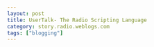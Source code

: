 ```yaml
---
layout: post
title: UserTalk- The Radio Scripting Language
category: story.radio.weblogs.com
tags: ["blogging"]
---
```

<head>
<meta http-equiv="Content-Type" content="text/html; charset=UTF-8">
    <meta http-equiv="Expires" content="Mon, 01 Jan 1990 01:00:00 GMT">
    <title>UserTalk: The Radio Scripting Language</title>
    <style type="text/css">
      body {
        margin-top: 0px;
        margin-left: 0px;
        margin-right: 0px;
        margin-bottom: 0px;
        }

      body, td, p {
        font-family: verdana, sans-serif;
        font-size: 90%;
        }

      h2 { 
        font-family: Verdana, Arial, Helvetica, sans-serif; font-size: 24px; font-weight: bold
        }
      .header {
        font-family: Verdana, Arial, Helvetica, sans-serif; font-size: 40px; font-weight: bold
        }
      .realsmall {
        font-family: Verdana, Arial, Helvetica, sans-serif; font-size: 9px;
        }
      .small {
        font-family: Verdana, Arial, Helvetica, sans-serif; font-size: 10px;
        }
      </style>
    </head>

| 

 |

| ![](http://radio.weblogs.com/0103807/images/trans60x60.gif)  
 | Last updated: 6/16/2002; 10:22:21 AM  
 | ![](http://radio.weblogs.com/0103807/images/trans60x60.gif) |

| ![](http://radio.weblogs.com/0103807/images/trans60x1.gif)  
 | 

<font size="+3"><b><a href="http://radio.weblogs.com/0103807/" style="color:black; text-decoration:none">The FuzzyBlog!</a></b></font>  
_Marketing 101. Consulting 101. PHP Consulting. Random geeky stuff. I Blog Therefore I Am._

<font size="+1"><b>UserTalk: The Radio Scripting Language</b></font>

UserTalk is the underlying scripting language for Radio. From a technical perspective, UserTalk is an Algol-derived language with a syntax reminiscent of Pascal. Among UserTalk's unique features are: <?xml:namespace prefix = o />

- An integral object database for handling storage of variable length objects 

- Built in network connectivity and ability to script across different network protocols 

- A unique outline-based development environment that dramatically aids in managing the complexity of script development 

The examples below are by no means a full guide to UserTalk. When O'Reilly previously published a book on UserTalk, when it was named Frontier, the guide was 592 pages. Clearly this is more of a taste of UserTalk than a full meal.

## The UserTalk Development Environment

One of the most distinctive aspects of UserTalk beyond the language itself but actually the environment in which you develop UserTalk scripts. At the heart of Radio is an outliner and an outlining metaphor. This outliner can also be used to structure your code and manage large blocks of code with an expand and collapse approach.

To work in the UserTalk development environment, the first step is to go into "Full Radio", the non browser version of Radio, talked about in Chapter 3 under Republishing your entire blog.. Here's how.

On Mac OS X: Click the Radio icon in the Dock and choose Open Radio from the menu.  
On Windows: Right click the Radio icon and choose Open Radio from the menu.

The Radio development environment is displayed. Most of the Radio development features are located on the Tools -\> Developers menu as shown below.

<?xml:namespace prefix = v /><shapetype id="_x0000_t75" stroked="f" filled="f" path="m@4@5l@4@11@9@11@9@5xe" o:preferrelative="t" o:spt="75" coordsize="21600,21600"><stroke joinstyle="miter"></stroke><formulas><f eqn="if lineDrawn pixelLineWidth 0"></f><f eqn="sum @0 1 0"></f><f eqn="sum 0 0 @1"></f><f eqn="prod @2 1 2"></f><f eqn="prod @3 21600 pixelWidth"></f><f eqn="prod @3 21600 pixelHeight"></f><f eqn="sum @0 0 1"></f><f eqn="prod @6 1 2"></f><f eqn="prod @7 21600 pixelWidth"></f><f eqn="sum @8 21600 0"></f><f eqn="prod @7 21600 pixelHeight"></f><f eqn="sum @10 21600 0"></f></formulas><path o:connecttype="rect" gradientshapeok="t" o:extrusionok="f"></path><lock aspectratio="t" v:ext="edit"></lock></shapetype><shape id="_x0000_i1025" style="WIDTH: 324pt; HEIGHT: 267.75pt" o:ole="" type="#_x0000_t75"><imagedata o:title="" src="../../../DOCUME~1/SJOHNS~1.000/LOCALS~1/Temp/msoclip1/01/clip_image001.png"></imagedata></shape> ![](http://radio.weblogs.com/0103807/radiou1_usertalk.gif)

Here are the important commands that you need to know to take advantage of this environment.

- Jump -- lets you jump directly to routine within the overall UserTalk framework. Think of Jump as a way to go directly to a class. 

- Workspace -- creates a new "workspace" or environment for you to work in with a local set of database entries 

- Quick Script -- lets you enter a simple script in a text editor and run it. Ideal for simple utilities. 

Although the UserTalk environment has additional tools, Jump, Workspace and QuickScript are the ones you use most frequently. A picture of the overall environment including a workspace and the outline-based scripting is shown below.

<shape id="_x0000_i1026" style="WIDTH: 323.25pt; HEIGHT: 241.5pt" o:ole="" type="#_x0000_t75"><imagedata o:title="" src="../../../DOCUME~1/SJOHNS~1.000/LOCALS~1/Temp/msoclip1/01/clip_image003.png"></imagedata></shape> ![](http://radio.weblogs.com/0103807/radiou2_usertalk.gif)

## UserTalk Language Examples and Verbs

Now that you have seen the UserTalk development environment, here are some examples of how common programming tasks are accomplished. Please note that these examples were largely pulled from the UserLand documentation on UserTalk.

Like every language, UserTalk has conditional statements. An if structure may include an else block. It will be executed if the expression is false.

    if answer > 6

       msg ("Big family!")

    else

       msg ("Not such a big family!")

A fileloop structure iterates through every item in a folder or on a disk (or even every disk), assigning the loop variable to each element in turn. The example below will use the message box facility (msg) to display the filename that the script finds.

    fileloop (f in path)

       msg (file.fileFromPath (f))

For more UserTalk examples, please see:

[http://www.fuzzygroup.com/go/?usertalkExamples](http://www.fuzzygroup.com/go/?usertalkExamples)

At the heart of UserTalk are a series of several hundred "verbs" (think statements in another language). All of these are documented online at the url: [http://docserver.userland.com/](http://docserver.userland.com/). Shown below is a table of the different categories of verbs that make up UserTalk.

<center>
<table style="mso-cellspacing: 1.5pt" cellpadding="0" width="876" border="0">
<tbody>
<tr>
<td style="PADDING-RIGHT: 0.75pt; PADDING-LEFT: 0.75pt; PADDING-BOTTOM: 0.75pt; PADDING-TOP: 0.75pt" width="81">
<p class="MsoNormal">Verb Category<span style="FONT-SIZE: 12pt; FONT-FAMILY: 'Arial Unicode MS'"><p> </p></span></p>
</td>
<td style="PADDING-RIGHT: 0.75pt; PADDING-LEFT: 0.75pt; PADDING-BOTTOM: 0.75pt; PADDING-TOP: 0.75pt" width="781">
<p class="MsoNormal">Uses, Comments and Notes<span style="FONT-SIZE: 12pt; FONT-FAMILY: 'Arial Unicode MS'"><p> </p></span></p>
</td>
</tr>
<tr>
<td style="PADDING-RIGHT: 0.75pt; PADDING-LEFT: 0.75pt; PADDING-BOTTOM: 0.75pt; PADDING-TOP: 0.75pt" width="81">
<p class="MsoNormal">basic<span style="FONT-SIZE: 12pt; FONT-FAMILY: 'Arial Unicode MS'"><p> </p></span></p>
</td>
<td style="PADDING-RIGHT: 0.75pt; PADDING-LEFT: 0.75pt; PADDING-BOTTOM: 0.75pt; PADDING-TOP: 0.75pt" width="781">
<p class="MsoNormal">Handle numbers, datatypes, objects, etc.<span style="FONT-SIZE: 12pt; FONT-FAMILY: 'Arial Unicode MS'"><p> </p></span></p>
</td>
</tr>
<tr>
<td style="PADDING-RIGHT: 0.75pt; PADDING-LEFT: 0.75pt; PADDING-BOTTOM: 0.75pt; PADDING-TOP: 0.75pt" width="81">
<p class="MsoNormal">clock<span style="FONT-SIZE: 12pt; FONT-FAMILY: 'Arial Unicode MS'"><p> </p></span></p>
</td>
<td style="PADDING-RIGHT: 0.75pt; PADDING-LEFT: 0.75pt; PADDING-BOTTOM: 0.75pt; PADDING-TOP: 0.75pt" width="781">
<p class="MsoNormal">Set and get system clock values. Time-stamp documents. Pause execution.<span style="FONT-SIZE: 12pt; FONT-FAMILY: 'Arial Unicode MS'"><p> </p></span></p>
</td>
</tr>
<tr>
<td style="PADDING-RIGHT: 0.75pt; PADDING-LEFT: 0.75pt; PADDING-BOTTOM: 0.75pt; PADDING-TOP: 0.75pt" width="81">
<p class="MsoNormal">date<span style="FONT-SIZE: 12pt; FONT-FAMILY: 'Arial Unicode MS'"><p> </p></span></p>
</td>
<td style="PADDING-RIGHT: 0.75pt; PADDING-LEFT: 0.75pt; PADDING-BOTTOM: 0.75pt; PADDING-TOP: 0.75pt" width="781">
<p class="MsoNormal">Get and set date values.<span style="FONT-SIZE: 12pt; FONT-FAMILY: 'Arial Unicode MS'"><p> </p></span></p>
</td>
</tr>
<tr>
<td style="PADDING-RIGHT: 0.75pt; PADDING-LEFT: 0.75pt; PADDING-BOTTOM: 0.75pt; PADDING-TOP: 0.75pt" width="81">
<p class="MsoNormal">dialog<span style="FONT-SIZE: 12pt; FONT-FAMILY: 'Arial Unicode MS'"><p> </p></span></p>
</td>
<td style="PADDING-RIGHT: 0.75pt; PADDING-LEFT: 0.75pt; PADDING-BOTTOM: 0.75pt; PADDING-TOP: 0.75pt" width="781">
<p class="MsoNormal">Display and return results from dialog boxes.<span style="FONT-SIZE: 12pt; FONT-FAMILY: 'Arial Unicode MS'"><p> </p></span></p>
</td>
</tr>
<tr>
<td style="PADDING-RIGHT: 0.75pt; PADDING-LEFT: 0.75pt; PADDING-BOTTOM: 0.75pt; PADDING-TOP: 0.75pt" width="81">
<p class="MsoNormal">editMenu<span style="FONT-SIZE: 12pt; FONT-FAMILY: 'Arial Unicode MS'"><p> </p></span></p>
</td>
<td style="PADDING-RIGHT: 0.75pt; PADDING-LEFT: 0.75pt; PADDING-BOTTOM: 0.75pt; PADDING-TOP: 0.75pt" width="781">
<p class="MsoNormal">Emulate behavior of Radio's Edit Menu, including fonts and styles<span style="FONT-SIZE: 12pt; FONT-FAMILY: 'Arial Unicode MS'"><p> </p></span></p>
</td>
</tr>
<tr>
<td style="PADDING-RIGHT: 0.75pt; PADDING-LEFT: 0.75pt; PADDING-BOTTOM: 0.75pt; PADDING-TOP: 0.75pt" width="81">
<p class="MsoNormal">file<span style="FONT-SIZE: 12pt; FONT-FAMILY: 'Arial Unicode MS'"><p> </p></span></p>
</td>
<td style="PADDING-RIGHT: 0.75pt; PADDING-LEFT: 0.75pt; PADDING-BOTTOM: 0.75pt; PADDING-TOP: 0.75pt" width="781">
<p class="MsoNormal">All file operations, including copy, delete, move, create, and rename. Looking at file and folder contents, read and write text files, deal with volumes, parse path names, lock and unlock files, handle Macintosh aliases, etc.<span style="FONT-SIZE: 12pt; FONT-FAMILY: 'Arial Unicode MS'"><p> </p></span></p>
</td>
</tr>
<tr>
<td style="PADDING-RIGHT: 0.75pt; PADDING-LEFT: 0.75pt; PADDING-BOTTOM: 0.75pt; PADDING-TOP: 0.75pt" width="81">
<p class="MsoNormal">fileMenu<span style="FONT-SIZE: 12pt; FONT-FAMILY: 'Arial Unicode MS'"><p> </p></span></p>
</td>
<td style="PADDING-RIGHT: 0.75pt; PADDING-LEFT: 0.75pt; PADDING-BOTTOM: 0.75pt; PADDING-TOP: 0.75pt" width="781">
<p class="MsoNormal">Emulate behavior of the Radio File menu.<span style="FONT-SIZE: 12pt; FONT-FAMILY: 'Arial Unicode MS'"><p> </p></span></p>
</td>
</tr>
<tr>
<td style="PADDING-RIGHT: 0.75pt; PADDING-LEFT: 0.75pt; PADDING-BOTTOM: 0.75pt; PADDING-TOP: 0.75pt" width="81">
<p class="MsoNormal">Frontier<span style="FONT-SIZE: 12pt; FONT-FAMILY: 'Arial Unicode MS'"><p> </p></span></p>
</td>
<td style="PADDING-RIGHT: 0.75pt; PADDING-LEFT: 0.75pt; PADDING-BOTTOM: 0.75pt; PADDING-TOP: 0.75pt" width="781">
<p class="MsoNormal">Turn agents on and off, make Radio the active application, and get information about Radio<span style="FONT-SIZE: 12pt; FONT-FAMILY: 'Arial Unicode MS'"><p> </p></span></p>
</td>
</tr>
<tr>
<td style="PADDING-RIGHT: 0.75pt; PADDING-LEFT: 0.75pt; PADDING-BOTTOM: 0.75pt; PADDING-TOP: 0.75pt" width="81">
<p class="MsoNormal">kb<span style="FONT-SIZE: 12pt; FONT-FAMILY: 'Arial Unicode MS'"><p> </p></span></p>
</td>
<td style="PADDING-RIGHT: 0.75pt; PADDING-LEFT: 0.75pt; PADDING-BOTTOM: 0.75pt; PADDING-TOP: 0.75pt" width="781">
<p class="MsoNormal">Determine if the Command, Control, Option, and/or Shift key is down.<span style="FONT-SIZE: 12pt; FONT-FAMILY: 'Arial Unicode MS'"><p> </p></span></p>
</td>
</tr>
<tr>
<td style="PADDING-RIGHT: 0.75pt; PADDING-LEFT: 0.75pt; PADDING-BOTTOM: 0.75pt; PADDING-TOP: 0.75pt" width="81">
<p class="MsoNormal">launch<span style="FONT-SIZE: 12pt; FONT-FAMILY: 'Arial Unicode MS'"><p> </p></span></p>
</td>
<td style="PADDING-RIGHT: 0.75pt; PADDING-LEFT: 0.75pt; PADDING-BOTTOM: 0.75pt; PADDING-TOP: 0.75pt" width="781">
<p class="MsoNormal">Open applications, control panels, documents, and code resources.<span style="FONT-SIZE: 12pt; FONT-FAMILY: 'Arial Unicode MS'"><p> </p></span></p>
</td>
</tr>
<tr>
<td style="PADDING-RIGHT: 0.75pt; PADDING-LEFT: 0.75pt; PADDING-BOTTOM: 0.75pt; PADDING-TOP: 0.75pt" width="81">
<p class="MsoNormal">menu<span style="FONT-SIZE: 12pt; FONT-FAMILY: 'Arial Unicode MS'"><p> </p></span></p>
</td>
<td style="PADDING-RIGHT: 0.75pt; PADDING-LEFT: 0.75pt; PADDING-BOTTOM: 0.75pt; PADDING-TOP: 0.75pt" width="781">
<p class="MsoNormal">Manage and manipulate the Radio menubar and menubar objects <span style="FONT-SIZE: 12pt; FONT-FAMILY: 'Arial Unicode MS'"><p></p></span></p>
</td>
</tr>
<tr>
<td style="PADDING-RIGHT: 0.75pt; PADDING-LEFT: 0.75pt; PADDING-BOTTOM: 0.75pt; PADDING-TOP: 0.75pt" width="81">
<p class="MsoNormal">mouse<span style="FONT-SIZE: 12pt; FONT-FAMILY: 'Arial Unicode MS'"><p> </p></span></p>
</td>
<td style="PADDING-RIGHT: 0.75pt; PADDING-LEFT: 0.75pt; PADDING-BOTTOM: 0.75pt; PADDING-TOP: 0.75pt" width="781">
<p class="MsoNormal">Find out where the mouse is and if the button is being pressed.<span style="FONT-SIZE: 12pt; FONT-FAMILY: 'Arial Unicode MS'"><p> </p></span></p>
</td>
</tr>
<tr>
<td style="PADDING-RIGHT: 0.75pt; PADDING-LEFT: 0.75pt; PADDING-BOTTOM: 0.75pt; PADDING-TOP: 0.75pt" width="81">
<p class="MsoNormal">op<span style="FONT-SIZE: 12pt; FONT-FAMILY: 'Arial Unicode MS'"><p> </p></span></p>
</td>
<td style="PADDING-RIGHT: 0.75pt; PADDING-LEFT: 0.75pt; PADDING-BOTTOM: 0.75pt; PADDING-TOP: 0.75pt" width="781">
<p class="MsoNormal">Edit, navigate in, rearrange, expand, collapse, retrieve information from and otherwise manipulate Radio outline objects.<span style="FONT-SIZE: 12pt; FONT-FAMILY: 'Arial Unicode MS'"><p> </p></span></p>
</td>
</tr>
<tr>
<td style="PADDING-RIGHT: 0.75pt; PADDING-LEFT: 0.75pt; PADDING-BOTTOM: 0.75pt; PADDING-TOP: 0.75pt" width="81">
<p class="MsoNormal">search<span style="FONT-SIZE: 12pt; FONT-FAMILY: 'Arial Unicode MS'"><p> </p></span></p>
</td>
<td style="PADDING-RIGHT: 0.75pt; PADDING-LEFT: 0.75pt; PADDING-BOTTOM: 0.75pt; PADDING-TOP: 0.75pt" width="781">
<p class="MsoNormal">Handle Radio's internal find-and-replace operations<span style="FONT-SIZE: 12pt; FONT-FAMILY: 'Arial Unicode MS'"><p> </p></span></p>
</td>
</tr>
<tr>
<td style="PADDING-RIGHT: 0.75pt; PADDING-LEFT: 0.75pt; PADDING-BOTTOM: 0.75pt; PADDING-TOP: 0.75pt" width="81">
<p class="MsoNormal">speaker<span style="FONT-SIZE: 12pt; FONT-FAMILY: 'Arial Unicode MS'"><p> </p></span></p>
</td>
<td style="PADDING-RIGHT: 0.75pt; PADDING-LEFT: 0.75pt; PADDING-BOTTOM: 0.75pt; PADDING-TOP: 0.75pt" width="781">
<p class="MsoNormal">Define the sound the internal speaker will make and activate it.<span style="FONT-SIZE: 12pt; FONT-FAMILY: 'Arial Unicode MS'"><p> </p></span></p>
</td>
</tr>
<tr>
<td style="PADDING-RIGHT: 0.75pt; PADDING-LEFT: 0.75pt; PADDING-BOTTOM: 0.75pt; PADDING-TOP: 0.75pt" width="81">
<p class="MsoNormal">string<span style="FONT-SIZE: 12pt; FONT-FAMILY: 'Arial Unicode MS'"><p> </p></span></p>
</td>
<td style="PADDING-RIGHT: 0.75pt; PADDING-LEFT: 0.75pt; PADDING-BOTTOM: 0.75pt; PADDING-TOP: 0.75pt" width="781">
<p class="MsoNormal">Manage and manipulate string objects, including fields, word and sentences.<span style="FONT-SIZE: 12pt; FONT-FAMILY: 'Arial Unicode MS'"><p> </p></span></p>
</td>
</tr>
<tr>
<td style="PADDING-RIGHT: 0.75pt; PADDING-LEFT: 0.75pt; PADDING-BOTTOM: 0.75pt; PADDING-TOP: 0.75pt" width="81">
<p class="MsoNormal">system<span style="FONT-SIZE: 12pt; FONT-FAMILY: 'Arial Unicode MS'"><p> </p></span></p>
</td>
<td style="PADDING-RIGHT: 0.75pt; PADDING-LEFT: 0.75pt; PADDING-BOTTOM: 0.75pt; PADDING-TOP: 0.75pt" width="781">
<p class="MsoNormal">Deal with external applications and find out what version of the Operating System is in use.<span style="FONT-SIZE: 12pt; FONT-FAMILY: 'Arial Unicode MS'"><p> </p></span></p>
</td>
</tr>
<tr>
<td style="PADDING-RIGHT: 0.75pt; PADDING-LEFT: 0.75pt; PADDING-BOTTOM: 0.75pt; PADDING-TOP: 0.75pt" width="81">
<p class="MsoNormal">table<span style="FONT-SIZE: 12pt; FONT-FAMILY: 'Arial Unicode MS'"><p> </p></span></p>
</td>
<td style="PADDING-RIGHT: 0.75pt; PADDING-LEFT: 0.75pt; PADDING-BOTTOM: 0.75pt; PADDING-TOP: 0.75pt" width="781">
<p class="MsoNormal">Manipulate and interact with Radio Object Database tables and their contents.<span style="FONT-SIZE: 12pt; FONT-FAMILY: 'Arial Unicode MS'"><p> </p></span></p>
</td>
</tr>
<tr>
<td style="PADDING-RIGHT: 0.75pt; PADDING-LEFT: 0.75pt; PADDING-BOTTOM: 0.75pt; PADDING-TOP: 0.75pt" width="81">
<p class="MsoNormal">target<span style="FONT-SIZE: 12pt; FONT-FAMILY: 'Arial Unicode MS'"><p> </p></span></p>
</td>
<td style="PADDING-RIGHT: 0.75pt; PADDING-LEFT: 0.75pt; PADDING-BOTTOM: 0.75pt; PADDING-TOP: 0.75pt" width="781">
<p class="MsoNormal">Determine the Radio object that will receive the next action(s) taken in the environment.<span style="FONT-SIZE: 12pt; FONT-FAMILY: 'Arial Unicode MS'"><p> </p></span></p>
</td>
</tr>
<tr>
<td style="PADDING-RIGHT: 0.75pt; PADDING-LEFT: 0.75pt; PADDING-BOTTOM: 0.75pt; PADDING-TOP: 0.75pt" width="81">
<p class="MsoNormal">window<span style="FONT-SIZE: 12pt; FONT-FAMILY: 'Arial Unicode MS'"><p> </p></span></p>
</td>
<td style="PADDING-RIGHT: 0.75pt; PADDING-LEFT: 0.75pt; PADDING-BOTTOM: 0.75pt; PADDING-TOP: 0.75pt" width="781">
<p class="MsoNormal">Manage and manipulate Radio windows.<span style="FONT-SIZE: 12pt; FONT-FAMILY: 'Arial Unicode MS'"><p> </p></span></p>
</td>
</tr>
<tr>
<td style="PADDING-RIGHT: 0.75pt; PADDING-LEFT: 0.75pt; PADDING-BOTTOM: 0.75pt; PADDING-TOP: 0.75pt" width="81">
<p class="MsoNormal">wp<span style="FONT-SIZE: 12pt; FONT-FAMILY: 'Arial Unicode MS'"><p> </p></span></p>
</td>
<td style="PADDING-RIGHT: 0.75pt; PADDING-LEFT: 0.75pt; PADDING-BOTTOM: 0.75pt; PADDING-TOP: 0.75pt" width="781">
<p class="MsoNormal">Handle word processing objects and their contents, including setting properties, controlling the selection, formatting the appearance of text and changing its content.<span style="FONT-SIZE: 12pt; FONT-FAMILY: 'Arial Unicode MS'"><p> </p></span></p>
</td>
</tr>
</tbody>
</table>
</center>

Beyond the standard UserTalk verbs, UserTalk also has a very sophisticated set of operators for comparisons, evaluation and more.

<center>
<table style="mso-cellspacing: 0in; mso-padding-alt: 6.0pt 6.0pt 6.0pt 6.0pt" cellspacing="0" cellpadding="0" border="0">
<tbody>
<tr>
<td style="PADDING-RIGHT: 6pt; PADDING-LEFT: 6pt; PADDING-BOTTOM: 6pt; PADDING-TOP: 6pt" valign="top">
<p class="MsoNormal"><b>Operator</b><span style="FONT-SIZE: 12pt; FONT-FAMILY: 'Arial Unicode MS'"><p> </p></span></p>
</td>
<td style="PADDING-RIGHT: 6pt; PADDING-LEFT: 6pt; PADDING-BOTTOM: 6pt; PADDING-TOP: 6pt" valign="top">
<p class="MsoNormal"><b>Purpose</b><span style="FONT-SIZE: 12pt; FONT-FAMILY: 'Arial Unicode MS'"><p> </p></span></p>
</td>
</tr>
<tr>
<td style="PADDING-RIGHT: 6pt; PADDING-LEFT: 6pt; BACKGROUND: whitesmoke; PADDING-BOTTOM: 6pt; PADDING-TOP: 6pt" valign="top">
<p class="MsoNormal">=<span style="FONT-SIZE: 12pt; FONT-FAMILY: 'Arial Unicode MS'"><p> </p></span></p>
</td>
<td style="PADDING-RIGHT: 6pt; PADDING-LEFT: 6pt; BACKGROUND: whitesmoke; PADDING-BOTTOM: 6pt; PADDING-TOP: 6pt" valign="top">
<p class="MsoNormal">Assignment<span style="FONT-SIZE: 12pt; FONT-FAMILY: 'Arial Unicode MS'"><p> </p></span></p>
</td>
</tr>
<tr>
<td style="PADDING-RIGHT: 6pt; PADDING-LEFT: 6pt; PADDING-BOTTOM: 6pt; PADDING-TOP: 6pt" valign="top">
<p class="MsoNormal">+<span style="FONT-SIZE: 12pt; FONT-FAMILY: 'Arial Unicode MS'"><p> </p></span></p>
</td>
<td style="PADDING-RIGHT: 6pt; PADDING-LEFT: 6pt; PADDING-BOTTOM: 6pt; PADDING-TOP: 6pt" valign="top">
<p class="MsoNormal">Add numeric values or concatenate (join) string and character values<span style="FONT-SIZE: 12pt; FONT-FAMILY: 'Arial Unicode MS'"><p> </p></span></p>
</td>
</tr>
<tr>
<td style="PADDING-RIGHT: 6pt; PADDING-LEFT: 6pt; BACKGROUND: whitesmoke; PADDING-BOTTOM: 6pt; PADDING-TOP: 6pt" valign="top">
<p class="MsoNormal">-<span style="FONT-SIZE: 12pt; FONT-FAMILY: 'Arial Unicode MS'"><p> </p></span></p>
</td>
<td style="PADDING-RIGHT: 6pt; PADDING-LEFT: 6pt; BACKGROUND: whitesmoke; PADDING-BOTTOM: 6pt; PADDING-TOP: 6pt" valign="top">
<p class="MsoNormal">Subtract numeric values or remove the first occurance of one string from another<span style="FONT-SIZE: 12pt; FONT-FAMILY: 'Arial Unicode MS'"><p> </p></span></p>
</td>
</tr>
<tr>
<td style="PADDING-RIGHT: 6pt; PADDING-LEFT: 6pt; PADDING-BOTTOM: 6pt; PADDING-TOP: 6pt" valign="top">
<p class="MsoNormal">*<span style="FONT-SIZE: 12pt; FONT-FAMILY: 'Arial Unicode MS'"><p> </p></span></p>
</td>
<td style="PADDING-RIGHT: 6pt; PADDING-LEFT: 6pt; PADDING-BOTTOM: 6pt; PADDING-TOP: 6pt" valign="top">
<p class="MsoNormal">Multiplication<span style="FONT-SIZE: 12pt; FONT-FAMILY: 'Arial Unicode MS'"><p> </p></span></p>
</td>
</tr>
<tr>
<td style="PADDING-RIGHT: 6pt; PADDING-LEFT: 6pt; BACKGROUND: whitesmoke; PADDING-BOTTOM: 6pt; PADDING-TOP: 6pt" valign="top">
<p class="MsoNormal">/<span style="FONT-SIZE: 12pt; FONT-FAMILY: 'Arial Unicode MS'"><p> </p></span></p>
</td>
<td style="PADDING-RIGHT: 6pt; PADDING-LEFT: 6pt; BACKGROUND: whitesmoke; PADDING-BOTTOM: 6pt; PADDING-TOP: 6pt" valign="top">
<p class="MsoNormal">Division (integer or real, depending on the datatypes)<span style="FONT-SIZE: 12pt; FONT-FAMILY: 'Arial Unicode MS'"><p> </p></span></p>
</td>
</tr>
<tr>
<td style="PADDING-RIGHT: 6pt; PADDING-LEFT: 6pt; PADDING-BOTTOM: 6pt; PADDING-TOP: 6pt" valign="top">
<p class="MsoNormal">%<span style="FONT-SIZE: 12pt; FONT-FAMILY: 'Arial Unicode MS'"><p> </p></span></p>
</td>
<td style="PADDING-RIGHT: 6pt; PADDING-LEFT: 6pt; PADDING-BOTTOM: 6pt; PADDING-TOP: 6pt" valign="top">
<p class="MsoNormal">Modulus (remainder of integer division)<span style="FONT-SIZE: 12pt; FONT-FAMILY: 'Arial Unicode MS'"><p> </p></span></p>
</td>
</tr>
<tr>
<td style="PADDING-RIGHT: 6pt; PADDING-LEFT: 6pt; BACKGROUND: whitesmoke; PADDING-BOTTOM: 6pt; PADDING-TOP: 6pt" valign="top">
<p class="MsoNormal">==<br>equals<span style="FONT-SIZE: 12pt; FONT-FAMILY: 'Arial Unicode MS'"><p> </p></span></p>
</td>
<td style="PADDING-RIGHT: 6pt; PADDING-LEFT: 6pt; BACKGROUND: whitesmoke; PADDING-BOTTOM: 6pt; PADDING-TOP: 6pt" valign="top">
<p class="MsoNormal">Test for equality <span style="FONT-SIZE: 12pt; FONT-FAMILY: 'Arial Unicode MS'"><p></p></span></p>
</td>
</tr>
<tr>
<td style="PADDING-RIGHT: 6pt; PADDING-LEFT: 6pt; PADDING-BOTTOM: 6pt; PADDING-TOP: 6pt" valign="top">
<p class="MsoNormal">!=<br>notEquals<span style="FONT-SIZE: 12pt; FONT-FAMILY: 'Arial Unicode MS'"><p> </p></span></p>
</td>
<td style="PADDING-RIGHT: 6pt; PADDING-LEFT: 6pt; PADDING-BOTTOM: 6pt; PADDING-TOP: 6pt" valign="top">
<p class="MsoNormal">Test for inequality<span style="FONT-SIZE: 12pt; FONT-FAMILY: 'Arial Unicode MS'"><p> </p></span></p>
</td>
</tr>
<tr>
<td style="PADDING-RIGHT: 6pt; PADDING-LEFT: 6pt; BACKGROUND: whitesmoke; PADDING-BOTTOM: 6pt; PADDING-TOP: 6pt" valign="top">
<p class="MsoNormal">&lt;<br>lessThan<span style="FONT-SIZE: 12pt; FONT-FAMILY: 'Arial Unicode MS'"><p> </p></span></p>
</td>
<td style="PADDING-RIGHT: 6pt; PADDING-LEFT: 6pt; BACKGROUND: whitesmoke; PADDING-BOTTOM: 6pt; PADDING-TOP: 6pt" valign="top">
<p class="MsoNormal">Less-than comparison<span style="FONT-SIZE: 12pt; FONT-FAMILY: 'Arial Unicode MS'"><p> </p></span></p>
</td>
</tr>
<tr>
<td style="PADDING-RIGHT: 6pt; PADDING-LEFT: 6pt; PADDING-BOTTOM: 6pt; PADDING-TOP: 6pt" valign="top">
<p class="MsoNormal">&lt;=<span style="FONT-SIZE: 12pt; FONT-FAMILY: 'Arial Unicode MS'"><p> </p></span></p>
</td>
<td style="PADDING-RIGHT: 6pt; PADDING-LEFT: 6pt; PADDING-BOTTOM: 6pt; PADDING-TOP: 6pt" valign="top">
<p class="MsoNormal">Less-than-or-equal comparison<span style="FONT-SIZE: 12pt; FONT-FAMILY: 'Arial Unicode MS'"><p> </p></span></p>
</td>
</tr>
<tr>
<td style="PADDING-RIGHT: 6pt; PADDING-LEFT: 6pt; BACKGROUND: whitesmoke; PADDING-BOTTOM: 6pt; PADDING-TOP: 6pt" valign="top">
<p class="MsoNormal">&gt;<br>greaterThan<span style="FONT-SIZE: 12pt; FONT-FAMILY: 'Arial Unicode MS'"><p> </p></span></p>
</td>
<td style="PADDING-RIGHT: 6pt; PADDING-LEFT: 6pt; BACKGROUND: whitesmoke; PADDING-BOTTOM: 6pt; PADDING-TOP: 6pt" valign="top">
<p class="MsoNormal">Greater-than comparison<span style="FONT-SIZE: 12pt; FONT-FAMILY: 'Arial Unicode MS'"><p> </p></span></p>
</td>
</tr>
<tr>
<td style="PADDING-RIGHT: 6pt; PADDING-LEFT: 6pt; PADDING-BOTTOM: 6pt; PADDING-TOP: 6pt" valign="top">
<p class="MsoNormal">&gt;=<span style="FONT-SIZE: 12pt; FONT-FAMILY: 'Arial Unicode MS'"><p> </p></span></p>
</td>
<td style="PADDING-RIGHT: 6pt; PADDING-LEFT: 6pt; PADDING-BOTTOM: 6pt; PADDING-TOP: 6pt" valign="top">
<p class="MsoNormal">Greater-than-or-equal comparison<span style="FONT-SIZE: 12pt; FONT-FAMILY: 'Arial Unicode MS'"><p> </p></span></p>
</td>
</tr>
<tr>
<td style="PADDING-RIGHT: 6pt; PADDING-LEFT: 6pt; BACKGROUND: whitesmoke; PADDING-BOTTOM: 6pt; PADDING-TOP: 6pt" valign="top">
<p class="MsoNormal">beginsWith<span style="FONT-SIZE: 12pt; FONT-FAMILY: 'Arial Unicode MS'"><p> </p></span></p>
</td>
<td style="PADDING-RIGHT: 6pt; PADDING-LEFT: 6pt; BACKGROUND: whitesmoke; PADDING-BOTTOM: 6pt; PADDING-TOP: 6pt" valign="top">
<p class="MsoNormal">Compare one string to the beginning of another<span style="FONT-SIZE: 12pt; FONT-FAMILY: 'Arial Unicode MS'"><p> </p></span></p>
</td>
</tr>
<tr>
<td style="PADDING-RIGHT: 6pt; PADDING-LEFT: 6pt; PADDING-BOTTOM: 6pt; PADDING-TOP: 6pt" valign="top">
<p class="MsoNormal">contains<span style="FONT-SIZE: 12pt; FONT-FAMILY: 'Arial Unicode MS'"><p> </p></span></p>
</td>
<td style="PADDING-RIGHT: 6pt; PADDING-LEFT: 6pt; PADDING-BOTTOM: 6pt; PADDING-TOP: 6pt" valign="top">
<p class="MsoNormal">True if one string contains another<span style="FONT-SIZE: 12pt; FONT-FAMILY: 'Arial Unicode MS'"><p> </p></span></p>
</td>
</tr>
<tr>
<td style="PADDING-RIGHT: 6pt; PADDING-LEFT: 6pt; BACKGROUND: whitesmoke; PADDING-BOTTOM: 6pt; PADDING-TOP: 6pt" valign="top">
<p class="MsoNormal">endsWith<span style="FONT-SIZE: 12pt; FONT-FAMILY: 'Arial Unicode MS'"><p> </p></span></p>
</td>
<td style="PADDING-RIGHT: 6pt; PADDING-LEFT: 6pt; BACKGROUND: whitesmoke; PADDING-BOTTOM: 6pt; PADDING-TOP: 6pt" valign="top">
<p class="MsoNormal">Compare one string to the end of another<span style="FONT-SIZE: 12pt; FONT-FAMILY: 'Arial Unicode MS'"><p> </p></span></p>
</td>
</tr>
<tr>
<td style="PADDING-RIGHT: 6pt; PADDING-LEFT: 6pt; PADDING-BOTTOM: 6pt; PADDING-TOP: 6pt" valign="top">
<p class="MsoNormal">||<br>or<span style="FONT-SIZE: 12pt; FONT-FAMILY: 'Arial Unicode MS'"><p> </p></span></p>
</td>
<td style="PADDING-RIGHT: 6pt; PADDING-LEFT: 6pt; PADDING-BOTTOM: 6pt; PADDING-TOP: 6pt" valign="top">
<p class="MsoNormal">Logical OR<span style="FONT-SIZE: 12pt; FONT-FAMILY: 'Arial Unicode MS'"><p> </p></span></p>
</td>
</tr>
<tr>
<td style="PADDING-RIGHT: 6pt; PADDING-LEFT: 6pt; BACKGROUND: whitesmoke; PADDING-BOTTOM: 6pt; PADDING-TOP: 6pt" valign="top">
<p class="MsoNormal">&amp;&amp;<br>and<span style="FONT-SIZE: 12pt; FONT-FAMILY: 'Arial Unicode MS'"><p> </p></span></p>
</td>
<td style="PADDING-RIGHT: 6pt; PADDING-LEFT: 6pt; BACKGROUND: whitesmoke; PADDING-BOTTOM: 6pt; PADDING-TOP: 6pt" valign="top">
<p class="MsoNormal">Logical AND<span style="FONT-SIZE: 12pt; FONT-FAMILY: 'Arial Unicode MS'"><p> </p></span></p>
</td>
</tr>
<tr>
<td style="PADDING-RIGHT: 6pt; PADDING-LEFT: 6pt; PADDING-BOTTOM: 6pt; PADDING-TOP: 6pt" valign="top">
<p class="MsoNormal">!<span style="FONT-SIZE: 12pt; FONT-FAMILY: 'Arial Unicode MS'"><p> </p></span></p>
</td>
<td style="PADDING-RIGHT: 6pt; PADDING-LEFT: 6pt; PADDING-BOTTOM: 6pt; PADDING-TOP: 6pt" valign="top">
<p class="MsoNormal">Logical NOT<span style="FONT-SIZE: 12pt; FONT-FAMILY: 'Arial Unicode MS'"><p> </p></span></p>
</td>
</tr>
<tr>
<td style="PADDING-RIGHT: 6pt; PADDING-LEFT: 6pt; BACKGROUND: whitesmoke; PADDING-BOTTOM: 6pt; PADDING-TOP: 6pt" valign="top">
<p class="MsoNormal">++<span style="FONT-SIZE: 12pt; FONT-FAMILY: 'Arial Unicode MS'"><p> </p></span></p>
</td>
<td style="PADDING-RIGHT: 6pt; PADDING-LEFT: 6pt; BACKGROUND: whitesmoke; PADDING-BOTTOM: 6pt; PADDING-TOP: 6pt" valign="top">
<p class="MsoNormal">Increment<span style="FONT-SIZE: 12pt; FONT-FAMILY: 'Arial Unicode MS'"><p> </p></span></p>
</td>
</tr>
<tr>
<td style="PADDING-RIGHT: 6pt; PADDING-LEFT: 6pt; PADDING-BOTTOM: 6pt; PADDING-TOP: 6pt" valign="top">
<p class="MsoNormal">--<span style="FONT-SIZE: 12pt; FONT-FAMILY: 'Arial Unicode MS'"><p> </p></span></p>
</td>
<td style="PADDING-RIGHT: 6pt; PADDING-LEFT: 6pt; PADDING-BOTTOM: 6pt; PADDING-TOP: 6pt" valign="top">
<p class="MsoNormal">Decrement<span style="FONT-SIZE: 12pt; FONT-FAMILY: 'Arial Unicode MS'"><p> </p></span></p>
</td>
</tr>
<tr>
<td style="PADDING-RIGHT: 6pt; PADDING-LEFT: 6pt; BACKGROUND: whitesmoke; PADDING-BOTTOM: 6pt; PADDING-TOP: 6pt" valign="top">
<p class="MsoNormal">@<span style="FONT-SIZE: 12pt; FONT-FAMILY: 'Arial Unicode MS'"><p> </p></span></p>
</td>
<td style="PADDING-RIGHT: 6pt; PADDING-LEFT: 6pt; BACKGROUND: whitesmoke; PADDING-BOTTOM: 6pt; PADDING-TOP: 6pt" valign="top">
<p class="MsoNormal">Address-of<span style="FONT-SIZE: 12pt; FONT-FAMILY: 'Arial Unicode MS'"><p> </p></span></p>
</td>
</tr>
<tr>
<td style="PADDING-RIGHT: 6pt; PADDING-LEFT: 6pt; PADDING-BOTTOM: 6pt; PADDING-TOP: 6pt" valign="top">
<p class="MsoNormal">^<span style="FONT-SIZE: 12pt; FONT-FAMILY: 'Arial Unicode MS'"><p> </p></span></p>
</td>
<td style="PADDING-RIGHT: 6pt; PADDING-LEFT: 6pt; PADDING-BOTTOM: 6pt; PADDING-TOP: 6pt" valign="top">
<p class="MsoNormal">Dereference an address<span style="FONT-SIZE: 12pt; FONT-FAMILY: 'Arial Unicode MS'"><p> </p></span></p>
</td>
</tr>
</tbody>
</table>
</center>

&nbsp;

## Hello World Revisited

The classic test for programming languages is always "Hello World" - a simple script that does nothing but write "Hello World!" to the screen, console or dialog box.&nbsp; As programming environments get more and more sophisticated, the Hello World application always becomes interesting.&nbsp;

In Radio there are two ways to implement Hello World, Quick Script and as a saved script.&nbsp; Radio's Quick Script command is a text editor window where you can enter one or more lines of code and then execute them.&nbsp; A saved script is just that -- a script that has been saved into the Radio environment so that it can be called by another routine.

&nbsp;

We're going to start with a slight enhancement of our normal Hello World code to illustrate variable assignment and a function call along with just printing to the screen.&nbsp; What we need to do is:

1. Assign the text "Hello World!" to a variable, **s**. 

2. Force that text to be uppercase. 

3. Display that text. 

Here's our code for this: 

&nbsp;

    Local (s = "Hello World!");

    s = string.upper (s);

    dialog.notify (s);

&nbsp;

An alternative to dialog.notify(s) would be to use return (s) and then call the macro from a web page or blog post as described in the next section.

&nbsp;

This is pretty standard development stuff.&nbsp; Here are some comments:

·&nbsp;&nbsp;&nbsp;&nbsp;&nbsp;&nbsp;&nbsp;&nbsp; Line 1

o&nbsp;&nbsp;&nbsp;&nbsp;&nbsp;&nbsp;&nbsp; Line 1 binds the text to the variable s.&nbsp;

o&nbsp;&nbsp;&nbsp;&nbsp;&nbsp;&nbsp;&nbsp; Line 1 also shows us that variables in UserTalk are untyped and dynamically converted between types as needed.&nbsp;

o&nbsp;&nbsp;&nbsp;&nbsp;&nbsp;&nbsp;&nbsp; The ";" is the delimiter between lines of code.

·&nbsp;&nbsp;&nbsp;&nbsp;&nbsp;&nbsp;&nbsp;&nbsp; Line 2

o&nbsp;&nbsp;&nbsp;&nbsp;&nbsp;&nbsp;&nbsp; string.upper is a string function which uppercases text.&nbsp; All UserTalk functions are organized into "categories" and then referenced by "category.specific\_function" syntax.

o&nbsp;&nbsp;&nbsp;&nbsp;&nbsp;&nbsp;&nbsp; Another example is strong.cleanMailAddress which normalizes an email address (this lowerUpperCase is standard in UserTalk for multiple-word-type things)

o&nbsp;&nbsp;&nbsp;&nbsp;&nbsp;&nbsp;&nbsp; Full documentation on UserTalk string functions is at: [http://docserver.userland.com/string/](http://docserver.userland.com/string/)

·&nbsp;&nbsp;&nbsp;&nbsp;&nbsp;&nbsp;&nbsp;&nbsp; Line 3

o&nbsp;&nbsp;&nbsp;&nbsp;&nbsp;&nbsp;&nbsp; dialog.notify pops up a dialog box with a notify icon.

o&nbsp;&nbsp;&nbsp;&nbsp;&nbsp;&nbsp;&nbsp; dialog.alert would pop up the same dialog box but with a different icon

### Hello World with Quick Script

Here's how to write Hello World in UserTalk using Quick Script.

1. Go into Full Radio as described earlier in this section. 

2. Use Tools -\> Developers -\> Quick Script to open the Quick Script window. 

3. Enter this text into the window: 

    s = "Hello World!";

    s = string.upper ("Hello world!");

    dialog.notify (s);

1. Click the Run button and you should see something like this: 

<shape id="_x0000_i1027" style="WIDTH: 251.25pt; HEIGHT: 188.25pt" type="#_x0000_t75" alt=""><imagedata src="../../../DOCUME~1/SJOHNS~1.000/LOCALS~1/Temp/msoclip1/01/clip_image005.png" o:href="http://www.fuzzygroup.com/blogbook/pictures/c07_usertalk_helloworld_quick_script.gif"></imagedata></shape> ![](http://radio.weblogs.com/0103807/radiou3_usertalk.gif)

### Hello World as a Saved Script

Here's how to write Hello World in UserTalk as a script saved into the Radio environment.&nbsp; As discussed earlier, Radio has a unique outline-based environment tied into it's overall object database.&nbsp; The best way to think of Radio's object database is as a hierarchical set of name-value pairs.&nbsp; These are referred to as tables.&nbsp; The Radio object database stores the entire Radio environment including much of Radio's own code (above the level of system primitives, Radio is largely written in Radio).&nbsp; Since the environment is hierarchical, it is very analogous to a class-browser-based system like SmallTalk or the Common Lisp Object System (CLOS).&nbsp; In Radio the Jump command, CTRL+J, moves you into different sections of the system.&nbsp; For example, if you type CTRL+J and then "callbacks" you are taken to "system.callbacks".&nbsp; Note that Radio will automatically pre-pend "system." to your jump command if it's appropriate.&nbsp; Once you jump to something you can, of course, open the script associated with it.&nbsp; This is shown below in Figure 7-XXX.

<shape id="_x0000_i1028" style="WIDTH: 280.5pt; HEIGHT: 209.25pt" type="#_x0000_t75" alt=""><imagedata src="../../../DOCUME~1/SJOHNS~1.000/LOCALS~1/Temp/msoclip1/01/clip_image007.png" o:href="http://www.fuzzygroup.com/blogbook/pictures/c07_usertalk_helloworld_jump_callbacks.gif"></imagedata></shape> ![](http://radio.weblogs.com/0103807/radiou4_usertalk.gif)

In the UserTalk scripting environment, user code is stored in a table called "workspace".&nbsp; What we're going to do is:

·&nbsp;&nbsp;&nbsp;&nbsp;&nbsp;&nbsp;&nbsp;&nbsp; Go to workspace

·&nbsp;&nbsp;&nbsp;&nbsp;&nbsp;&nbsp;&nbsp;&nbsp; Add a new script

·&nbsp;&nbsp;&nbsp;&nbsp;&nbsp;&nbsp;&nbsp;&nbsp; Add our code

·&nbsp;&nbsp;&nbsp;&nbsp;&nbsp;&nbsp;&nbsp;&nbsp; Test it by calling it from QuickScript

Here are the steps

1.&nbsp;&nbsp;&nbsp;&nbsp;&nbsp;&nbsp;&nbsp; Select Tools -\> Developers -\> Jump.

2.&nbsp;&nbsp;&nbsp;&nbsp;&nbsp;&nbsp;&nbsp; Type "workspace" (no quotes) and select Ok.

3.&nbsp;&nbsp;&nbsp;&nbsp;&nbsp;&nbsp;&nbsp; Select Table -\> New Script.

4.&nbsp;&nbsp;&nbsp;&nbsp;&nbsp;&nbsp;&nbsp; Type "helloWorld" as the script name (again, no quotes) and select Ok.

5.&nbsp;&nbsp;&nbsp;&nbsp;&nbsp;&nbsp;&nbsp; Paste in the text from the Quick Script window (yes, it will still be there).

If you click the Run button at the top of the window code editing window, you will get this error message:

<shape id="_x0000_i1029" style="WIDTH: 306pt; HEIGHT: 57pt" type="#_x0000_t75" alt=""><imagedata src="../../../DOCUME~1/SJOHNS~1.000/LOCALS~1/Temp/msoclip1/01/clip_image009.png" o:href="http://www.fuzzygroup.com/blogbook/c07_usertalk_helloworld_error.gif"></imagedata></shape> ![](http://radio.weblogs.com/0103807/radiou5_usertalk.gif)

What this error message means is that at the context of helloWorld itself, it can't be run.&nbsp; However, if you go to the QuickScript window again and enter "workspace.helloWorld" and then click Run, this executes properly.&nbsp; If you want to run this from the context of the script itself then add the line "helloWorld()" to the end of the script.

  
  

<script language="JavaScript" type="text/javascript"><!--
	var imageUrl = "http://subhonker6.userland.com/weblogStats/count.gif";
	var imageTag = "<img src=\"" + imageUrl + "?group=radio1&usernum=103807&referer=" + escape (document.referrer) + "\" height=\"1\" width=\"1\">";
	document.write (imageTag);
	//--></script>

 | ![](http://radio.weblogs.com/0103807/images/trans60x1.gif)  
 |
| ![](http://radio.weblogs.com/0103807/images/trans60x60.gif)  
 | Copyright 2002 © The FuzzyStuff  
 | ![](http://radio.weblogs.com/0103807/images/trans60x60.gif)  
 |

